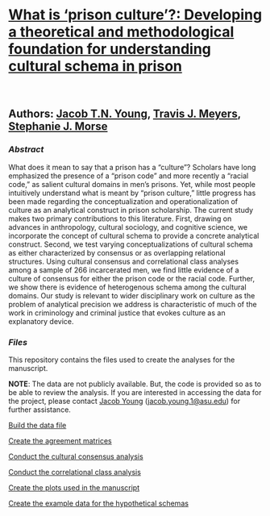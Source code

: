 # **[What is ‘prison culture’?: Developing a theoretical and methodological foundation for understanding cultural schema in prison](https://onlinelibrary.wiley.com/doi/10.1111/1745-9125.12335)**

<br>

## Authors: [Jacob T.N. Young](https://jacobtnyoung.github.io/), [Travis J. Meyers](https://scholar.google.com/citations?user=WgV65qcAAAAJ&hl=en&oi=ao), [Stephanie J. Morse](https://www.anselm.edu/faculty-directory/stephanie-morse)

### ***Abstract***

What does it mean to say that a prison has a “culture”? Scholars have long emphasized the presence of a “prison code” and more recently a “racial code,” as salient cultural domains in men’s prisons. Yet, while most people intuitively understand what is meant by “prison culture,” little progress has been made regarding the conceptualization and operationalization of culture as an analytical construct in prison scholarship. The current study makes two primary contributions to this literature. First, drawing on advances in anthropology, cultural sociology, and cognitive science, we incorporate the concept of cultural schema to provide a concrete analytical construct. Second, we test varying conceptualizations of cultural schema as either characterized by consensus or as overlapping relational structures. Using cultural consensus and correlational class analyses among a sample of 266 incarcerated men, we find little evidence of a culture of consensus for either the prison code or the racial code. Further, we show there is evidence of heterogenous schema among the cultural domains. Our study is relevant to wider disciplinary work on culture as the problem of analytical precision we address is characteristic of much of the work in criminology and criminal justice that evokes culture as an explanatory device.

### ***Files***

This repository contains the files used to create the analyses for the manuscript.

**NOTE**: The data are not publicly available. But, the code is provided so as to be able to review the analysis. If you are interested in accessing the data for the project, please contact [Jacob Young](https://jacobtnyoung.github.io/) (jacob.young.1@asu.edu) for further assistance.


[Build the data file](01-BUILD-syntax.R)

[Create the agreement matrices](02-AGREEMENT-syntax.R)

[Conduct the cultural consensus analysis](03-CCA-syntax.R)

[Conduct the correlational class analysis](04-CORCLASS-syntax.R)

[Create the plots used in the manuscript](05-NET-PLOTS-syntax.R)

[Create the example data for the hypothetical schemas](06-EXAMPLE-syntax.R)

<br>
